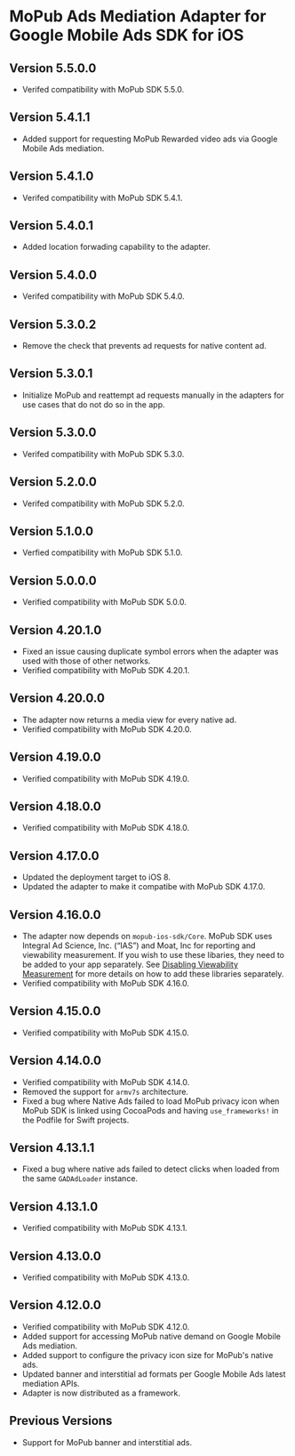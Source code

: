 # MoPub Ads Mediation Adapter for Google Mobile Ads SDK for iOS

## Version 5.5.0.0
- Verifed compatibility with MoPub SDK 5.5.0.

## Version 5.4.1.1
- Added support for requesting MoPub Rewarded video ads via Google Mobile Ads mediation.

## Version 5.4.1.0
- Verifed compatibility with MoPub SDK 5.4.1.

## Version 5.4.0.1
- Added location forwading capability to the adapter.

## Version 5.4.0.0
- Verifed compatibility with MoPub SDK 5.4.0.

## Version 5.3.0.2
- Remove the check that prevents ad requests for native content ad.

## Version 5.3.0.1
- Initialize MoPub and reattempt ad requests manually in the adapters for use cases that do not do so in the app.

## Version 5.3.0.0
- Verifed compatibility with MoPub SDK 5.3.0.

## Version 5.2.0.0
- Verifed compatibility with MoPub SDK 5.2.0.

## Version 5.1.0.0
- Verfied compatibility with MoPub SDK 5.1.0.

## Version 5.0.0.0
- Verified compatibility with MoPub SDK 5.0.0.

## Version 4.20.1.0
- Fixed an issue causing duplicate symbol errors when the adapter was used with
  those of other networks.
- Verified compatibility with MoPub SDK 4.20.1.

## Version 4.20.0.0
- The adapter now returns a media view for every native ad.
- Verified compatibility with MoPub SDK 4.20.0.

## Version 4.19.0.0
- Verified compatibility with MoPub SDK 4.19.0.

## Version 4.18.0.0
- Verified compatibility with MoPub SDK 4.18.0.

## Version 4.17.0.0
- Updated the deployment target to iOS 8.
- Updated the adapter to make it compatibe with MoPub SDK 4.17.0.

## Version 4.16.0.0
- The adapter now depends on `mopub-ios-sdk/Core`. MoPub SDK uses Integral Ad
  Science, Inc. (“IAS”) and Moat, Inc for reporting and viewability measurement.
  If you wish to use these libaries, they need to be added to your app
  separately. See [Disabling Viewability Measurement](https://github.com/mopub/mopub-ios-sdk#disabling-viewability-measurement)
  for more details on how to add these libraries separately.
- Verified compatibility with MoPub SDK 4.16.0.

## Version 4.15.0.0
- Verified compatibility with MoPub SDK 4.15.0.

## Version 4.14.0.0
- Verified compatibility with MoPub SDK 4.14.0.
- Removed the support for `armv7s` architecture.
- Fixed a bug where Native Ads failed to load MoPub privacy icon when MoPub SDK
  is linked using CocoaPods and having `use_frameworks!` in the Podfile for
  Swift projects.

## Version 4.13.1.1
- Fixed a bug where native ads failed to detect clicks when loaded from the same
  `GADAdLoader` instance.

## Version 4.13.1.0
- Verified compatibility with MoPub SDK 4.13.1.

## Version 4.13.0.0
- Verified compatibility with MoPub SDK 4.13.0.

## Version 4.12.0.0
- Verified compatibility with MoPub SDK 4.12.0.
- Added support for accessing MoPub native demand on Google Mobile Ads
  mediation.
- Added support to configure the privacy icon size for MoPub's native ads.
- Updated banner and interstitial ad formats per Google Mobile Ads latest
  mediation APIs.
- Adapter is now distributed as a framework.

## Previous Versions
- Support for MoPub banner and interstitial ads.
